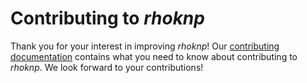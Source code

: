 # Contributing to _rhoknp_

Thank you for your interest in improving _rhoknp_!
Our [contributing documentation](https://rhoknp.readthedocs.io/en/latest/contributing/index.html) contains what you need to know about contributing to _rhoknp_.
We look forward to your contributions!
